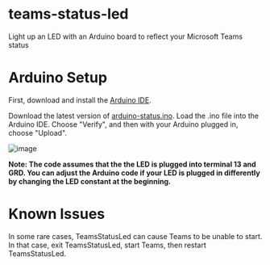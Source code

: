 # teams-status-led
Light up an LED with an Arduino board to reflect your Microsoft Teams status

# Arduino Setup
First, download and install the [Arduino IDE](https://www.arduino.cc/en/main/software).

Download the latest version of [arduino-status.ino](https://github.com/micahmo/teams-status-led/blob/main/arduino-status/arduino-status.ino). Load the .ino file into the Arduino IDE. Choose "Verify", and then with your Arduino plugged in, choose "Upload".

![image](https://user-images.githubusercontent.com/7417301/125371437-b9daa380-e34e-11eb-8d58-1bbe9d9e58eb.png)

**Note: The code assumes that the the LED is plugged into terminal 13 and GRD. You can adjust the Arduino code if your LED is plugged in differently by changing the LED constant at the beginning.**


# Known Issues

In some rare cases, TeamsStatusLed can cause Teams to be unable to start. In that case, exit TeamsStatusLed, start Teams, then restart TeamsStatusLed.
